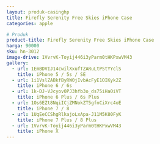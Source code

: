 ```yaml
---
layout: produk-casinghp
title: Firefly Serenity Free Skies iPhone Case
categories: apple

# Produk
product-title: Firefly Serenity Free Skies iPhone Case
harga: 90000
sku: hn-3012
image-drive: 1VvrvK-Toyij446i3yParm0tHKPxwVM43
gallery:
  - url: 1EmBDVIJ14cwilXxufTZARuLtPStYYclS
    title: iPhone 5 / 5s / SE
  - url: 1i1VslZABkfByRW0jIvbAcFyE1OIKyk2Z
    title: iPhone 6 / 6s
  - url: 1k-DJ-VJcyov0PJ3hfb3o_ds75iHa0iVT
    title: iPhone 6 Plus / 6s Plus
  - url: 1Os6EZt8NqiICjZMNokZT5gfnCiXrc4oE
    title: iPhone 7 / 8
  - url: 1UqEeCCShgRlkajoLxApa-J11M5K80FyK
    title: iPhone 7 Plus / 8 Plus
  - url: 1VvrvK-Toyij446i3yParm0tHKPxwVM43
    title: iPhone X
---
```

